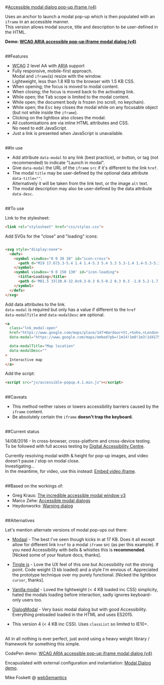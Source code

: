 
#<a href="https://websemantics.uk/articles/accessible-modal-dialog-popup-iframe/">Accessible modal dialog pop-up iframe (v4)</a>

Uses an anchor to launch a modal pop-up which is then populated with an <code>iframe</code> in an accessible manner.<br>
This version allows modal source, title and description to be user-defined in the HTML.

<strong>Demo: <a href="https://codepen.io/2kool2/pen/LkaXay">WCAG ARIA accessible pop-up iframe modal dialog (v4)</a></strong>

<br>
##Features

* <abbr title="Web Content Accessibility Guidelines">WCAG</abbr> 2 level AA with <abbr title="Accessible Rich Internet Applications">ARIA</abbr> support
* Fully responsive, mobile-first approach.<br>Modal and <code>iframe</code>(s) resize with the window.
* Lightweight, less than 1.8 KB to the browser with 1.5 KB CSS.
* When opening; the focus is moved to modal content.
* When closing; the focus is moved back to the activating link.
* While open; the <kbd>Tab</kbd> scope is limited to the modal content.
* While open; the document body is frozen (no scroll, no keychain).
* While open; the <kbd>Esc</kbd> key closes the modal while on any focusable object (but not while inside the <code>iframe</code>).
* Clicking on the lightbox also closes the modal.
* All customisations are via inline HTML attributes and CSS.<br>No need to edit JavaScript.
* Just a link is presented when JavaScript is unavailable.


<br>
##In use

* Add attribute <code>data-modal</code> to any link (best practice), or button, or tag (not recommended) to indicate "Launch in modal".
* Give <code>data-modal</code> the URL of the <code>iframe</code> <code>src</code> if it's different to the link <code>href</code>.
* The modal <code>title</code> may be user-defined by the optional data attribute <code>data-title=""</code>.
  <br>Alternatively it will be taken from the link text, or the image <code>alt</code> text.
* The modal description may also be user-defined by the data attribute <code>data-desc</code>.


<br>
##To use

Link to the stylesheet:
```html
<link rel="stylesheet" href="css/styles.css">
```

Add SVGs for the "close" and "loading" icons:
```html

<svg style="display:none">
  <defs>
    <symbol viewBox="0 0 38 38" id="icon-cross">
      <path d="M19 17.6l5.3-5.4 1.4 1.4-5.3 5.4 5.3 5.3-1.4 1.4-5.3-5.3-5.3 5.3-1.4-1.4 5.2-5.3-5.2-5.3 1.4-1.4 5.3 5.3z"/>
    </symbol>
    <symbol viewBox='0 0 150 130' id="icon-loading">
      <title>Loading</title>
      <path d='M81.5 33l30.8-32.8c0.3-0.3 0.5-0.2 0.3 0.3 -1.8 5.2-1.7 15.3-1.7 15.3 -0.1 6.8-0.8 11.7-6.6 17.9L74.8 65.1c-0.2 0.2-0.4 0-0.3-0.2 1.5-5.1 1.2-15.1 1.2-15.1C75.4 45.6 76.4 38.4 81.5 33M105.9 54.8l43.8 10.3c0.4 0.1 0.4 0.4-0.2 0.4 -5.4 1-14.1 6.1-14.1 6.1 -6 3.3-10.5 5.2-18.8 3.2l-41.9-9.9c-0.3-0.1-0.2-0.3 0-0.4 5.2-1.3 13.7-6.5 13.7-6.5C92 55.9 98.7 53.1 105.9 54.8M99.4 86.3l13 43.2c0.1 0.4-0.1 0.5-0.4 0.1 -3.6-4.2-12.4-9.2-12.4-9.2 -5.8-3.5-9.7-6.5-12.2-14.6L75 64.5c-0.1-0.3 0.2-0.4 0.3-0.2 3.7 3.9 12.5 8.6 12.5 8.6C91.5 74.8 97.3 79.2 99.4 86.3M68.7 97l-30.8 32.8c-0.3 0.3-0.5 0.2-0.3-0.3 1.8-5.2 1.7-15.3 1.7-15.3 0.1-6.8 0.8-11.7 6.6-17.9l29.5-31.4c0.2-0.2 0.4 0 0.3 0.2 -1.5 5.1-1.2 15.1-1.2 15.1C74.8 84.4 73.8 91.6 68.7 97M44.1 75.8L0.3 65.4C-0.1 65.3-0.1 65 0.5 65c5.4-1 14.1-6.1 14.1-6.1 6-3.3 10.5-5.2 18.8-3.2l41.9 9.9c0.3 0.1 0.2 0.3 0 0.4 -5.2 1.3-13.7 6.5-13.7 6.5C58.1 74.7 51.3 77.5 44.1 75.8M50.2 43.8l-13-43.2c-0.1-0.4 0.1-0.5 0.4-0.1C41.2 4.7 50 9.7 50 9.7c5.8 3.5 9.7 6.5 12.2 14.6l12.4 41.3c0.1 0.3-0.2 0.4-0.3 0.2 -3.7-3.9-12.5-8.6-12.5-8.6C58.1 55.4 52.4 50.9 50.2 43.8'/>
    </symbol>
  </defs>
</svg>
```

Add data attributes to the link.
<br><code>data-modal</code> is required but only has a value if different to the <code>href</code>
<br><code>data-modalTitle</code> and <code>data-modalDesc</code> are optional.
```html
<a
  class="lnk_modal-open"
  href="https://www.google.com/maps/place/147+Wardour+St,+Soho,+London+W1F+8WD,+UK/@51.514197,-0.134724,16z/data=!4m5!3m4!1s0x487604d357825039:0xf0c170d8fa918a9b!8m2!3d51.5141967!4d-0.1347244?hl=en-GB"
  data-modal="https://www.google.com/maps/embed?pb=!1m14!1m8!1m3!1d4175.8218601402605!2d-0.1390235133502716!3d51.51397674271494!3m2!1i1024!2i768!4f13.1!3m3!1m2!1s0x487604d357825039%3A0xf0c170d8fa918a9b!2s147+Wardour+St%2C+Soho%2C+London+W1F+8WD%2C+UK!5e0!3m2!1sen!2sin!4v1468326690641"

  data-modalTitle="Map location"
  data-modalDesc=""
>
  Interactive map
</a>
```

Add the script:
```html
<script src="js/accessible-popup.4.1.min.js"></script>
```


<br>
##Caveats

* This method neither raises or lowers accessibility barriers caused by the <code>iframe</code> content.
* Be absolutely certain the <code>iframe</code> <b>doesn't trap the keyboard.</b>


<br>
##Current status

14/08/2016 - In cross-browser, cross-platform and cross-device testing.<br>
To be followed with full access testing by <a href="http://www.digitalaccessibilitycentre.org/">Digital Accessibility Centre</a>.

Currently resolving modal width & height for pop-up images, and video doesn't pause / stop on modal close.
<br>Investigating&hellip;
<br>In the meantime, for video, use this instead:
  <a href="http://codepen.io/2kool2/pen/dXEwEd">Embed video iframe</a>.


<br>
##Based on the workings of:

* Greg Kraus: <a href="https://accessibility.oit.ncsu.edu/training/aria/modal-window/version-3/">The incredible accessible modal window v3</a>
* Marco Zehe: <a href="https://www.marcozehe.de/2015/02/05/advanced-aria-tip-2-accessible-modal-dialogs/">Accessible modal dialogs</a>
* Heydonworks: <a href="http://heydonworks.com/practical_aria_examples/#warning-dialog">Warning dialog</a>



<br>
##Alternatives

Let's mention alternate versions of modal pop-ups out there:

* <a href="http://www.humaan.com/modaal/">Modaal</a> - The best I've seen though kicks in at 17 KB. Does it all except allow for different link <code>href</code> to a modal <code>iframe</code> src (as per this example). If you need Accessibility with bells &amp; whistles this is <strong>recommended</strong>. [Nicked some of your feature docs, thanks].

* <a href="https://robinparisi.github.io/tingle/">Tingle js</a> - Love the UX feel of this one but Accessibility not the strong point. Code weight (3 kb loaded) and a style I'm envious of. Appreciated the prototype technique over my purely functional. [Nicked the lightbox <code>cursor</code>, thanks].

* <a href="http://thephuse.github.io/vanilla-modal/">Vanilla modal</a> - Loved the lightweight (&lt; 4 KB loaded inc CSS) simplicity, hated the modals loading before interaction, sadly ignores keyboard-only users too.

* <a href="https://frend.co/components/dialogmodal/">DialogModal</a> - Very basic modal dialog but with good Accessibility. Everything preloaded loaded in the HTML and uses ES2015.

* This version 4 (&lt; 4 KB inc CSS). Uses <code>classList</code> so limited to IE10+.



<br>
All in all nothing is ever perfect, just avoid using a heavy weight library / framework for something this simple.



CodePen demo: <a href="https://codepen.io/2kool2/pen/LkaXay">WCAG ARIA accessible pop-up iframe modal dialog (v4)</a>

Encapuslated with external configuration and instantiation: <a href="https://websemantics.uk/articles/accessible-modal-dialog-popup-iframe/demo/">Modal Dialog demo</a>.

Mike Foskett @ <a href="https://websemantics.uk/">webSemantics</a>
